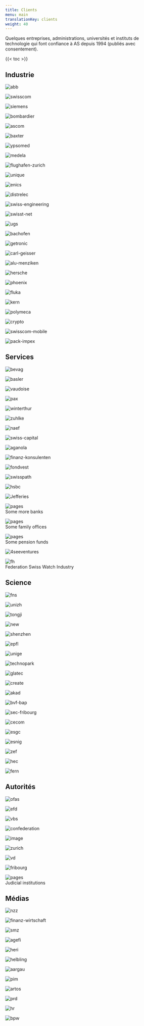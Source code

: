 ```yaml
---
title: Clients
menu: main
translationKey: clients
weight: 40
---
```


Quelques entreprises, administrations, universités et instituts de technologie qui font confiance à AS depuis 1994 (publiés avec consentement).

{{< toc >}}

## Industrie

<div class="logos">

![abb](/images/abb.jpg)

![swisscom](/images/swisscom.jpg)

![siemens](/images/siemens.jpg)

![bombardier](/images/bombardier.jpg)

![ascom](/images/ascom.jpg)

![baxter](/images/baxter.jpg)

![ypsomed](/images/ypsomed.jpg)

![medela](/images/medela.jpg)

![flughafen-zurich](/images/flughafen-zurich.jpg)

![unique](/images/unique.jpg)

![enics](/images/enics.jpg)

![distrelec](/images/distrelec.jpg)

![swiss-engineering](/images/swiss-engineering.jpg)

![swisst-net](/images/swisst-net.jpg)

![ugs](/images/ugs.jpg)

![bachofen](/images/bachofen.jpg)

![getronic](/images/getronic.jpg)

![carl-geisser](/images/carl-geisser.jpg)

![alu-menziken](/images/alu-menziken.jpg)

![hersche](/images/hersche.jpg)

![phoenix](/images/phoenix.jpg)

![fluka](/images/fluka.jpg)

![kern](/images/kern.jpg)

![polymeca](/images/polymeca.jpg)

![crypto](/images/crypto.jpg)

![swisscom-mobile](/images/swisscom-mobile.jpg)

![pack-impex](/images/pack-impex.jpg)

</div>

## Services

<div class="logos">

![bevag](/images/bevag.jpg)

![basler](/images/basler.jpg)

![vaudoise](/images/vaudoise.jpg)

![pax](/images/pax.jpg)

![winterthur](/images/winterthur.jpg)

![zuhlke](/images/zuhlke.jpg)

![naef](/images/naef.jpg)

![swiss-capital](/images/swiss-capital.jpg)

![aganola](/images/aganola.jpg)

![finanz-konsulenten](/images/finanz-konsulenten.jpg)

![fondvest](/images/fondvest.jpg)

![swisspath](/images/swisspath.jpg)

![hsbc](/images/hsbc.jpg)

![Jefferies](/images/Jefferies.jpg)

<span>![pages](/images/pages.png)<br>Some more banks</span>

<span>![pages](/images/pages.png)<br>Some family offices</span>

<span>![pages](/images/pages.png)<br>Some pension funds</span>

![4seeventures](/images/4seeventures.jpg)

<span>![fh](/images/fh.jpg)<br>Federation Swiss Watch Industry

</div>

## Science

<div class="logos">

![fns](/images/fns.jpg)

![unizh](/images/unizh.jpg)

![tongji](/images/tongji.jpg)

![new](/images/new.jpg)

![shenzhen](/images/shenzhen.png)

![epfl](/images/epfl.jpg)

![unige](/images/unige.jpg)

![technopark](/images/technopark.jpg)

![glatec](/images/glatec.jpg)

![create](/images/create.jpg)

![akad](/images/akad.jpg)

![bvf-bap](/images/bvf-bap.jpg)

![sec-fribourg](/images/sec-fribourg.jpg)

![cecom](/images/cecom.jpg)

![esgc](/images/esgc.jpg)

![esnig](/images/esnig.jpg)

![zef](/images/zef.jpg)

![hec](/images/hec.jpg)

![fern](/images/fern.jpg)

</div>


## Autorités

<div class="logos">

![ofas](/images/ofas.jpg)

![efd](/images/efd.jpg)

![vbs](/images/vbs.jpg)

![confederation](/images/confederation.jpg)

![image](/images/image.jpg)

![zurich](/images/zurich.jpg)

![vd](/images/vd.jpg)

![fribourg](/images/fribourg.jpg)

<span>![pages](/images/pages.png)<br>Judicial institutions</span>

</div>


## Médias

<div class="logos">

![nzz](/images/nzz.jpg)

![finanz-wirtschaft](/images/finanz-wirtschaft.jpg)

![smz](/images/smz.jpg)

![agefi](/images/agefi.jpg)

![heri](/images/heri.jpg)

![helbling](/images/helbling.jpg)

![aargau](/images/aargau.jpg)

![pim](/images/pim.jpg)

![artos](/images/artos.jpg)

![prd](/images/prd.jpg)

![hr](/images/hr.jpg)

![bpw](/images/bpw.jpg)

</div>
